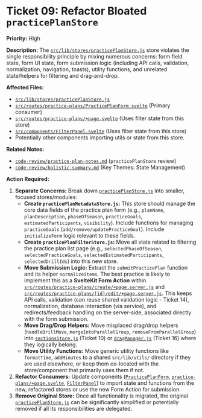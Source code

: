# Ticket 09: Refactor Bloated `practicePlanStore`

**Priority:** High

**Description:** The [`src/lib/stores/practicePlanStore.js`](src/lib/stores/practicePlanStore.js) store violates the single responsibility principle by mixing numerous concerns: form field state, form UI state, form submission logic (including API calls, validation, normalization, navigation, toasts), utility functions, and unrelated state/helpers for filtering and drag-and-drop.

**Affected Files:**

*   [`src/lib/stores/practicePlanStore.js`](src/lib/stores/practicePlanStore.js)
*   [`src/routes/practice-plans/PracticePlanForm.svelte`](src/routes/practice-plans/PracticePlanForm.svelte) (Primary consumer)
*   [`src/routes/practice-plans/+page.svelte`](src/routes/practice-plans/+page.svelte) (Uses filter state from this store)
*   [`src/components/FilterPanel.svelte`](src/components/FilterPanel.svelte) (Uses filter state from this store)
*   Potentially other components importing utils or state from this store.

**Related Notes:**

*   [`code-review/practice-plan-notes.md`](code-review/practice-plan-notes.md) (`practicePlanStore` review)
*   [`code-review/holistic-summary.md`](code-review/holistic-summary.md) (Key Themes: State Management)

**Action Required:**

1.  **Separate Concerns:** Break down [`practicePlanStore.js`](src/lib/stores/practicePlanStore.js) into smaller, focused stores/modules:
    *   **Create `practicePlanMetadataStore.js`:** This store should manage the core data fields of the practice plan form (e.g., `planName`, `planDescription`, `phaseOfSeason`, `practiceGoals`, `estimatedParticipants`, `visibility`). Include functions for managing `practiceGoals` (`add/remove/updatePracticeGoal`). Include `initializeForm` logic relevant to these fields.
    *   **Create `practicePlanFilterStore.js`:** Move all state related to filtering the practice plan list page (e.g., `selectedPhaseOfSeason`, `selectedPracticeGoals`, `selectedEstimatedParticipants`, `selectedDrillIds`) into this new store.
    *   **Move Submission Logic:** Extract the `submitPracticePlan` function and its helper `normalizeItems`. The best practice is likely to implement this as a **SvelteKit Form Action** within [`src/routes/practice-plans/create/+page.server.js`](src/routes/practice-plans/create/+page.server.js) and [`src/routes/practice-plans/[id]/edit/+page.server.js`](src/routes/practice-plans/[id]/edit/+page.server.js). This keeps API calls, validation (can reuse shared validation logic - Ticket 14), normalization, database interaction (via service), and redirects/feedback handling on the server-side, associated directly with the form submission.
    *   **Move Drag/Drop Helpers:** Move misplaced drag/drop helpers (`handleDrillMove`, `mergeIntoParallelGroup`, `removeFromParallelGroup`) into [`sectionsStore.js`](src/lib/stores/sectionsStore.js) (Ticket 10) or [`dragManager.js`](src/lib/stores/dragManager.js) (Ticket 16) where they logically belong.
    *   **Move Utility Functions:** Move generic utility functions like `formatTime`, `addMinutes` to a shared `src/lib/utils/` directory if they are used elsewhere, or keep them co-located with the store/component that primarily uses them if not.
2.  **Refactor Consumers:** Update components ([`PracticePlanForm`](src/routes/practice-plans/PracticePlanForm.svelte), [`practice-plans/+page.svelte`](src/routes/practice-plans/+page.svelte), [`FilterPanel`](src/components/FilterPanel.svelte)) to import state and functions from the new, refactored stores or use the new Form Action for submission.
3.  **Remove Original Store:** Once all functionality is migrated, the original [`practicePlanStore.js`](src/lib/stores/practicePlanStore.js) can be significantly simplified or potentially removed if all its responsibilities are delegated. 